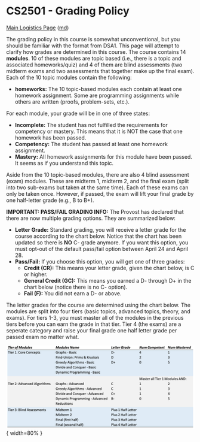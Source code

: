 CS2501 - Grading Policy
===============================

[Main Logistics Page](index.html) ([md](index.md))

The grading policy in this course is somewhat unconventional, but you should be familiar with the format from DSA1. This page will attempt to clarify how grades are determined in this course. The course contains 14 **modules**. 10 of these modules are topic based (i.e., there is a topic and associated homeworks/quiz) and 4 of them are blind assessments (two midterm exams and two assessments that together make up the final exam). Each of the 10 topic modules contain the following:

- **homeworks:** The 10 topic-based modules each contain at least one homework assignment. Some are programming assignments while others are written (proofs, problem-sets, etc.).

For each module, your grade will be in one of three states:

- **Incomplete:** The student has not fulfilled the requirements for competency or mastery. This means that it is NOT the case that one homework has been passed.
- **Competency:** The student has passed at least one homework assignment.
- **Mastery:** All homework assignments for this module have been passed. It seems as if you understand this topic.

Aside from the 10 topic-based modules, there are also 4 blind assessment (exam) modules. These are midterm 1, midterm 2, and the final exam (split into two sub-exams but taken at the same time). Each of these exams can only be taken once. However, if passed, the exam will lift your final grade by one half-letter grade (e.g., B to B+). 

**IMPORTANT: PASS/FAIL GRADING INFO:**
The Provost has declared that there are now multiple grading options. They are summarized below:

- **Letter Grade:** Standard grading, you will receive a letter grade for the course according to the chart below. Notice that the chart has been updated so there is **NO** C- grade anymore. If you want this option, you must opt-out of the default pass/fail option between April 24 and April 28. 
- **Pass/Fail:** If you choose this option, you will get one of three grades:
	- **Credit (CR):** This means your letter grade, given the chart below, is C or higher.
	- **General Credit (GC):** This means you earned a D- through D+ in the chart below (notice there is no C- option).
	- **Fail (F):** You did not earn a D- or above.

The letter grades for the course are determined using the chart below. The modules are split into four tiers (basic topics, advanced topics, theory, and exams). For tiers 1-3, you must master all of the modules in the previous tiers before you can earn the grade in that tier. Tier 4 (the exams) are a seperate category and raise your final grade one half letter grade per passed exam no matter what.

![](./images/gradingSummary.png){ width=80% }